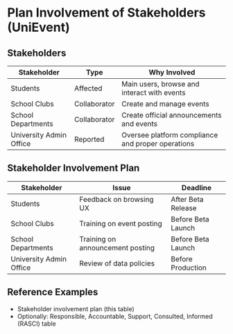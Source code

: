 # Plan Involvement of Stakeholders (UniEvent)

## Stakeholders

| Stakeholder             | Type          | Why Involved                                     |
|-------------------------|---------------|--------------------------------------------------|
| Students                | Affected      | Main users, browse and interact with events      |
| School Clubs            | Collaborator  | Create and manage events                         |
| School Departments      | Collaborator  | Create official announcements and events         |
| University Admin Office | Reported      | Oversee platform compliance and proper operations|

## Stakeholder Involvement Plan

| Stakeholder             | Issue                     		 | Deadline            |
|-------------------------|----------------------------------|---------------------|
| Students                | Feedback on browsing UX   		 | After Beta Release  |
| School Clubs            | Training on event posting 		 | Before Beta Launch  |
| School Departments      | Training on announcement posting | Before Beta Launch  |
| University Admin Office | Review of data policies   		 | Before Production   |

## Reference Examples
- Stakeholder involvement plan (this table)
- Optionally: Responsible, Accountable, Support, Consulted, Informed (RASCI) table
